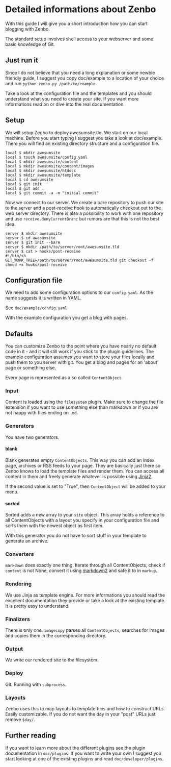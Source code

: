 # Detailed informations about Zenbo
With this guide I will give you a short introduction how you can start blogging with Zenbo.

The standard setup involves shell access to your webserver and some basic knowledge of Git.

## Just run it
Since I do not believe that you need a long explanation or some newbie friendly guide, I suggest you copy doc/example to a location of your choice and run ```python zenbo.py /path/to/example```.

Take a look at the configuration file and the templates and you should understand what you need to create your site. If you want more informations read on or dive into the real documentation.

## Setup
We will setup Zenbo to deploy awesumsite.tld. We start on our local machine. Before you start typing I suggest you take a look at doc/example. There you will find an existing directory structure and a configuration file.

	local $ mkdir awesumsite
	local $ touch awesumsite/config.yaml
	local $ mkdir awesumsite/content
	local $ mkdir awesumsite/content/images
	local $ mkdir awesumsite/htdocs
	local $ mkdir awesumsite/template
	local $ cd awesumsite
	local $ git init
	local $ git add .
	local $ git commit -a -m "initial commit"

Now we connect to our server. We create a bare repository to push our site to the server and a post-receive hook to automatically checkout out to the web server directory. There is also a possibility to work with one repository and use ```receive.denyCurrentBranc``` but rumors are that this is not the best idea.

	server $ mkdir awesumsite
	server $ cd awesumsite
	server $ git init --bare
	server $ mkdir /path/to/server/root/awesumsite.tld
	server $ cat > hooks/post-receive
	#!/bin/sh
	GIT_WORK_TREE=/path/to/server/root/awesumsite.tld git checkout -f
	chmod +x hooks/post-receive

## Configuration file
We need to add some configuration options to our ```config.yaml```. As the name suggests it is written in YAML.

See ```doc/example/config.yaml```

With the example configuration you get a blog with pages.

## Defaults
You can customize Zenbo to the point where you have nearly no default code in it - and it will still work if you stick to the plugin guidelines. The example configuration assumes you want to store your files locally and push them to you server with git. You get a blog and pages for an 'about' page or something else.

Every page is represented as a so called ```ContentObject```.

### Input
Content is loaded using the ```filesystem``` plugin. Make sure to change the file extension if you want to use something else than markdown or if you are not happy with files ending on ```.md```.

### Generators
You have two generators.

#### blank
Blank generates empty ```ContentObjects```. This way you can add an index page, archives or RSS feeds to your page. They are basically just there so Zenbo knows to load the template files and render them. You can access all content in them and freely generate whatever is possible using [Jinja2][jinja].

If the second value is set to "True", then ```ContentObject``` will be added to your menu.

#### sorted
Sorted adds a new array to your ```site``` object. This array holds a reference to all ContentObjects with a layout you specify in your configuration file and sorts them with the newest object as first item.

With this generator you do not have to sort stuff in your template to generate an archive.

### Converters
```markdown``` does exactly one thing. Iterate through all ContentObjects, check if ```content``` is not None, convert it using [markdown2][markdown] and safe it to in ```markup```.

### Rendering
We use Jinja as template engine. For more informations you should read the excellent documentation they provide or take a look at the existing template. It is pretty easy to understand.

### Finalizers
There is only one. ```imagecopy``` parses all ```ContentObjects```, searches for images and copies them in the corresponding directory.

### Output
We write our rendered site to the filesystem.

### Deploy
Git. Running with ```subprocess```.

### Layouts
Zenbo uses this to map layouts to template files and how to construct URLs. Easily customizable. If you do not want the day in your "post" URLs just remove ```$day/```.

## Further reading
If you want to learn more about the different plugins see the plugin documentation in ```doc/plugins```. If you want to write your own I suggest you start looking at one of the existing plugins and read ```doc/developer/plugins```.

[jinja]: http://jinja.pocoo.org
[markdown]: https://github.com/trentm/python-markdown2